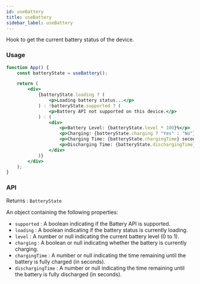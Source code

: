 ```yaml
---
id: useBattery
title: useBattery
sidebar_label: useBattery
---
```


Hook to get the current battery status of the device.

### Usage

```jsx
function App() {
	const batteryState = useBattery();

	return (
		<div>
			{batteryState.loading ? (
				<p>Loading battery status...</p>
			) : !batteryState.supported ? (
				<p>Battery API not supported on this device.</p>
			) : (
				<div>
					<p>Battery Level: {batteryState.level * 100}%</p>
					<p>Charging: {batteryState.charging ? "Yes" : "No"}</p>
					<p>Charging Time: {batteryState.chargingTime} seconds</p>
					<p>Discharging Time: {batteryState.dischargingTime} seconds</p>
				</div>
			)}
		</div>
	);
}
```

### API

Returns : `BatteryState`

An object containing the following properties:

- `supported` : A boolean indicating if the Battery API is supported.
- `loading` : A boolean indicating if the battery status is currently loading.
- `level` : A number or null indicating the current battery level (0 to 1).
- `charging` : A boolean or null indicating whether the battery is currently charging.
- `chargingTime` : A number or null indicating the time remaining until the battery is fully charged (in seconds).
- `dischargingTime` : A number or null indicating the time remaining until the battery is fully discharged (in seconds).